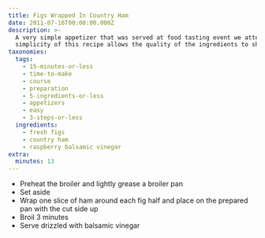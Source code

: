 ```yaml
---
title: Figs Wrapped In Country Ham
date: 2011-07-16T00:00:00.000Z
description: >-
  A very simple appetizer that was served at food tasting event we attended. the
  simplicity of this recipe allows the quality of the ingredients to shine.
taxonomies:
  tags:
    - 15-minutes-or-less
    - time-to-make
    - course
    - preparation
    - 5-ingredients-or-less
    - appetizers
    - easy
    - 3-steps-or-less
  ingredients:
    - fresh figs
    - country ham
    - raspberry balsamic vinegar
extra:
  minutes: 13
---
```

 - Preheat the broiler and lightly grease a broiler pan
 - Set aside
 - Wrap one slice of ham around each fig half and place on the prepared pan with the cut side up
 - Broil 3 minutes
 - Serve drizzled with balsamic vinegar
